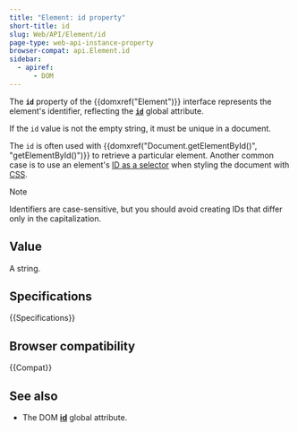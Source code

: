 ```yaml
---
title: "Element: id property"
short-title: id
slug: Web/API/Element/id
page-type: web-api-instance-property
browser-compat: api.Element.id
sidebar:
  - apiref:
      - DOM
---
```


The **`id`** property of the {{domxref("Element")}} interface
represents the element's identifier, reflecting the
[**`id`**](/en-US/docs/Web/HTML/Reference/Global_attributes/id)
global attribute.

If the `id` value is not the empty string, it must be unique in a document.

The `id` is often used with {{domxref("Document.getElementById()", "getElementById()")}} to retrieve a particular element.
Another common case is to use an element's [ID as a selector](/en-US/docs/Web/CSS/ID_selectors) when styling the document with [CSS](/en-US/docs/Web/CSS).

> [!NOTE]
> Identifiers are case-sensitive, but you should avoid creating
> IDs that differ only in the capitalization.

## Value

A string.

## Specifications

{{Specifications}}

## Browser compatibility

{{Compat}}

## See also

- The DOM [**id**](/en-US/docs/Web/HTML/Reference/Global_attributes/id)
  global attribute.

